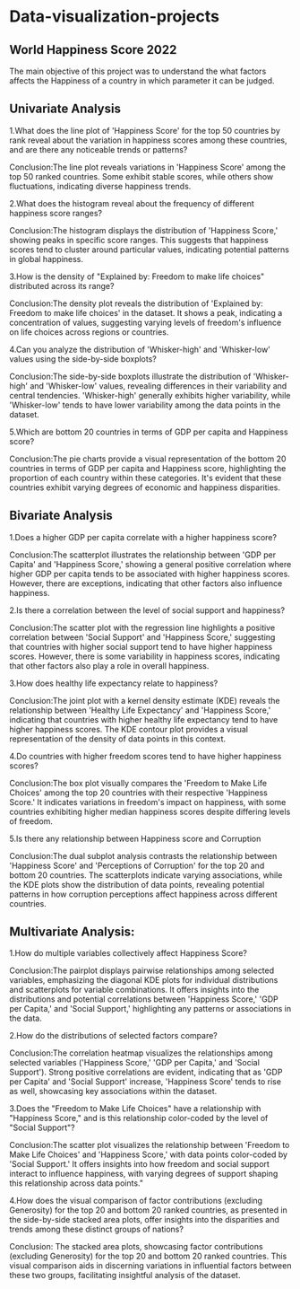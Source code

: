 # Data-visualization-projects
## World Happiness Score 2022
The main objective of this project was to understand the what factors affects the Happiness of a country in which parameter it can be judged.
## Univariate Analysis
1.What does the line plot of 'Happiness Score' for the top 50 countries by rank reveal about the variation in happiness scores among these countries, and are there any noticeable trends or patterns?

Conclusion:The line plot reveals variations in 'Happiness Score' among the top 50 ranked countries. Some exhibit stable scores, while others show fluctuations, indicating diverse happiness trends.

2.What does the histogram reveal about the frequency of different happiness score ranges?

Conclusion:The histogram displays the distribution of 'Happiness Score,' showing peaks in specific score ranges. This suggests that happiness scores tend to cluster around particular values, indicating potential patterns in global happiness.

3.How is the density of "Explained by: Freedom to make life choices" distributed across its range?

Conclusion:The density plot reveals the distribution of 'Explained by: Freedom to make life choices' in the dataset. It shows a peak, indicating a concentration of values, suggesting varying levels of freedom's influence on life choices across regions or countries.

4.Can you analyze the distribution of 'Whisker-high' and 'Whisker-low' values using the side-by-side boxplots?

Conclusion:The side-by-side boxplots illustrate the distribution of 'Whisker-high' and 'Whisker-low' values, revealing differences in their variability and central tendencies. 'Whisker-high' generally exhibits higher variability, while 'Whisker-low' tends to have lower variability among the data points in the dataset.

5.Which are bottom 20 countries in terms of GDP per capita and Happiness score?

Conclusion:The pie charts provide a visual representation of the bottom 20 countries in terms of GDP per capita and Happiness score, highlighting the proportion of each country within these categories. It's evident that these countries exhibit varying degrees of economic and happiness disparities.

## Bivariate Analysis
1.Does a higher GDP per capita correlate with a higher happiness score?

Conclusion:The scatterplot illustrates the relationship between 'GDP per Capita' and 'Happiness Score,' showing a general positive correlation where higher GDP per capita tends to be associated with higher happiness scores. However, there are exceptions, indicating that other factors also influence happiness.

2.Is there a correlation between the level of social support and happiness?

Conclusion:The scatter plot with the regression line highlights a positive correlation between 'Social Support' and 'Happiness Score,' suggesting that countries with higher social support tend to have higher happiness scores. However, there is some variability in happiness scores, indicating that other factors also play a role in overall happiness.

3.How does healthy life expectancy relate to happiness?

Conclusion:The joint plot with a kernel density estimate (KDE) reveals the relationship between 'Healthy Life Expectancy' and 'Happiness Score,' indicating that countries with higher healthy life expectancy tend to have higher happiness scores. The KDE contour plot provides a visual representation of the density of data points in this context.

4.Do countries with higher freedom scores tend to have higher happiness scores?

Conclusion:The box plot visually compares the 'Freedom to Make Life Choices' among the top 20 countries with their respective 'Happiness Score.' It indicates variations in freedom's impact on happiness, with some countries exhibiting higher median happiness scores despite differing levels of freedom.

5.Is there any relationship between Happiness score and Corruption

Conclusion:The dual subplot analysis contrasts the relationship between 'Happiness Score' and 'Perceptions of Corruption' for the top 20 and bottom 20 countries. The scatterplots indicate varying associations, while the KDE plots show the distribution of data points, revealing potential patterns in how corruption perceptions affect happiness across different countries.

## Multivariate Analysis:
1.How do multiple variables collectively affect Happiness Score?

Conclusion:The pairplot displays pairwise relationships among selected variables, emphasizing the diagonal KDE plots for individual distributions and scatterplots for variable combinations. It offers insights into the distributions and potential correlations between 'Happiness Score,' 'GDP per Capita,' and 'Social Support,' highlighting any patterns or associations in the data.

2.How do the distributions of selected factors compare?

Conclusion:The correlation heatmap visualizes the relationships among selected variables ('Happiness Score,' 'GDP per Capita,' and 'Social Support'). Strong positive correlations are evident, indicating that as 'GDP per Capita' and 'Social Support' increase, 'Happiness Score' tends to rise as well, showcasing key associations within the dataset.

3.Does the "Freedom to Make Life Choices" have a relationship with "Happiness Score," and is this relationship color-coded by the level of "Social Support"?

Conclusion:The scatter plot visualizes the relationship between 'Freedom to Make Life Choices' and 'Happiness Score,' with data points color-coded by 'Social Support.' It offers insights into how freedom and social support interact to influence happiness, with varying degrees of support shaping this relationship across data points."

4.How does the visual comparison of factor contributions (excluding Generosity) for the top 20 and bottom 20 ranked countries, as presented in the side-by-side stacked area plots, offer insights into the disparities and trends among these distinct groups of nations?

Conclusion: The stacked area plots, showcasing factor contributions (excluding Generosity) for the top 20 and bottom 20 ranked countries. This visual comparison aids in discerning variations in influential factors between these two groups, facilitating insightful analysis of the dataset.
